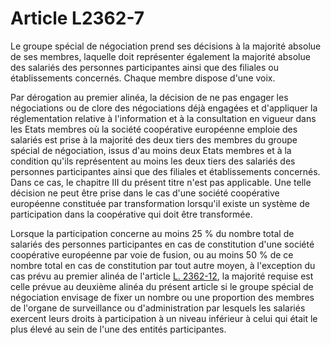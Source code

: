 # Article L2362-7

 

Le groupe spécial de négociation prend ses décisions à la majorité absolue de ses membres, laquelle doit représenter également la majorité absolue des salariés des personnes participantes ainsi que des filiales ou établissements concernés. Chaque membre dispose d'une voix.

Par dérogation au premier alinéa, la décision de ne pas engager les négociations ou de clore des négociations déjà engagées et d'appliquer la réglementation relative à l'information et à la consultation en vigueur dans les Etats membres où la société coopérative européenne emploie des salariés est prise à la majorité des deux tiers des membres du groupe spécial de négociation, issus d'au moins deux Etats membres et à la condition qu'ils représentent au moins les deux tiers des salariés des personnes participantes ainsi que des filiales et établissements concernés. Dans ce cas, le chapitre III du présent titre n'est pas applicable. Une telle décision ne peut être prise dans le cas d'une société coopérative européenne constituée par transformation lorsqu'il existe un système de participation dans la coopérative qui doit être transformée. 

Lorsque la participation concerne au moins 25 % du nombre total de salariés des personnes participantes en cas de constitution d'une société coopérative européenne par voie de fusion, ou au moins 50 % de ce nombre total en cas de constitution par tout autre moyen, à l'exception du cas prévu au premier alinéa de l'article [L. 2362-12][1], la majorité requise est celle prévue au deuxième alinéa du présent article si le groupe spécial de négociation envisage de fixer un nombre ou une proportion des membres de l'organe de surveillance ou d'administration par lesquels les salariés exercent leurs droits à participation à un niveau inférieur à celui qui était le plus élevé au sein de l'une des entités participantes.

 [1]: /affichCodeArticle.do?cidTexte=LEGITEXT000006072050&idArticle=LEGIARTI000018047304&dateTexte=&categorieLien=cid